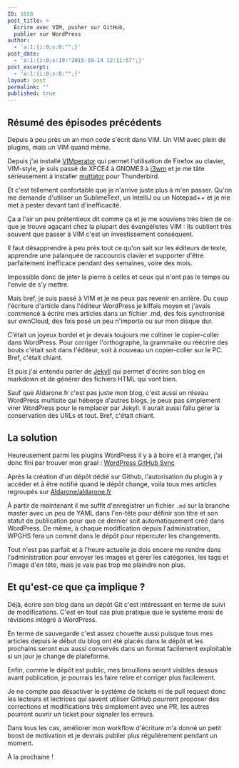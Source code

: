 ```yaml
---
ID: 1658
post_title: >
  Écrire avec VIM, pusher sur GitHub,
  publier sur WordPress
author:
  - 'a:1:{i:0;s:0:"";}'
post_date:
  - 'a:1:{i:0;s:19:"2015-10-14 12:11:57";}'
post_excerpt:
  - 'a:1:{i:0;s:0:"";}'
layout: post
permalink: ""
published: true
---
```

## Résumé des épisodes précédents

Depuis à peu près un an mon code s'écrit dans VIM. Un VIM avec plein de plugins, mais un VIM quand même.

Depuis j'ai installé [VIMperator](http://www.vimperator.org/vimperator/) qui permet l'utilisation de Firefox au clavier, VIM-style, je suis passé de XFCE4 à GNOME3 à [i3wm](http://i3wm.org/) et je me tâte sérieusement à installer [muttator](http://www.vimperator.org/muttator) pour Thunderbird.

Et c'est tellement confortable que je n'arrive juste plus à m'en passer. Qu'on me demande d'utiliser un SublimeText, un IntelliJ ou un Notepad++ et je me met à pester devant tant d'inefficacité.

Ça a l'air un peu prétentieux dit comme ça et je me souviens très bien de ce que je trouve agaçant chez la plupart des évangélistes VIM : Ils oublient très souvent que passer à VIM c'est un investissement conséquent.

Il faut désapprendre à peu près tout ce qu'on sait sur les éditeurs de texte, apprendre une palanquée de raccourcis clavier et supporter d'être parfaitement inefficace pendant des semaines, voire des mois.

Impossible donc de jeter la pierre à celles et ceux qui n'ont pas le temps ou l'envie de s'y mettre.

Mais bref, je suis passé à VIM et je ne peux pas revenir en arrière. Du coup l'écriture d'article dans l'éditeur WordPress je kiffais moyen et j'avais commencé à écrire mes articles dans un fichier .md, des fois synchronisé sur ownCloud, des fois posé un peu n'importe ou sur mon disque dur.

C'était un joyeux bordel et je devais toujours me coltiner le copier-coller dans WordPress. Pour corriger l'orthographe, la grammaire ou réécrire des bouts c'était soit dans l'éditeur, soit à nouveau un copier-coller sur le PC. Bref, c'était chiant.

Et puis j'ai entendu parler de [Jekyll](http://jekyllrb.com/) qui permet d'écrire son blog en markdown et de générer des fichiers HTML qui vont bien.

Sauf que Aldarone.fr c'est pas juste mon blog, c'est aussi un réseau WordPress multisite qui héberge d'autres blogs, je peux pas simplement virer WordPress pour le remplacer par Jekyll. Il aurait aussi fallu gérer la conservation des URLs et tout. Bref, c'était chiant.

## La solution

Heureusement parmi les plugins WordPress il y a à boire et à manger, j'ai donc fini par trouver mon graal : [WordPress GitHub Sync](https://wordpress.org/plugins/wp-github-sync/)

Après la création d'un dépôt dédié sur Github, l'autorisation du plugin à y accéder et à être notifié quand le dépôt change, voila tous mes articles regroupés sur [Aldarone/aldarone.fr](https://github.com/Aldarone/aldarone.fr)

À partir de maintenant il me suffit d'enregistrer un fichier ````.md```` sur la branche master avec un peu de YAML dans l'en-tête pour définir son titre et son statut de publication pour que ce dernier soit automatiquement créé dans WordPress. De même, à chaque modification depuis l'administration, WPGHS fera un commit dans le dépôt pour répercuter les changements.

Tout n'est pas parfait et à l'heure actuelle je dois encore me rendre dans l'administration pour envoyer les images et gérer les catégories, les tags et l'image d'en tête, mais je vais pas trop me plaindre non plus.

## Et qu'est-ce que ça implique ?

Déjà, écrire son blog dans un dépôt Git c'est intéressant en terme de suivi de modifications. C'est en tout cas plus pratique que le système moisi de révisions intégré à WordPress.

En terme de sauvegarde c'est assez chouette aussi puisque tous mes articles depuis le début du blog ont été placés dans le dépôt et les prochains seront eux aussi conservés dans un format facilement exploitable si un jour je change de plateforme.

Enfin, comme le dépôt est public, mes brouillons seront visibles dessus avant publication, je pourrais les faire relire et corriger plus facilement.

Je ne compte pas désactiver le système de tickets ni de pull request donc les lecteurs et lectrices qui savent utiliser GitHub pourront proposer des corrections et modifications très simplement avec une PR, les autres pourront ouvrir un ticket pour signaler les erreurs.

Dans tous les cas, améliorer mon workflow d'écriture m'a donné un petit boost de motivation et je devrais publier plus régulièrement pendant un moment.

À la prochaine !